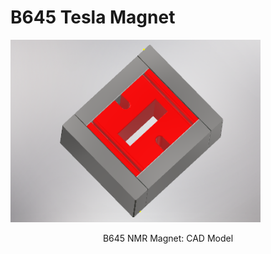 # B645 Tesla Magnet

<p align="left">
<img src="magnet645.PNG" width="400"/>
</p>
<p align="center">
B645 NMR Magnet: CAD Model
</p>

